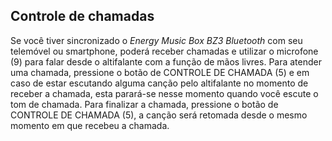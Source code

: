## Controle de chamadas

Se você tiver sincronizado o *Energy Music Box BZ3 Bluetooth* com seu telemóvel ou smartphone, poderá receber chamadas e utilizar o microfone (9) para falar desde o altifalante com a função de mãos livres.
Para atender uma chamada, pressione o botão de CONTROLE DE CHAMADA (5) e em caso de estar escutando alguma canção pelo altifalante no momento de receber a chamada, esta parará-se nesse momento quando você escute o tom de chamada. Para finalizar a chamada, pressione o botão de CONTROLE DE CHAMADA (5), a canção será retomada desde o mesmo momento em que recebeu a chamada.
